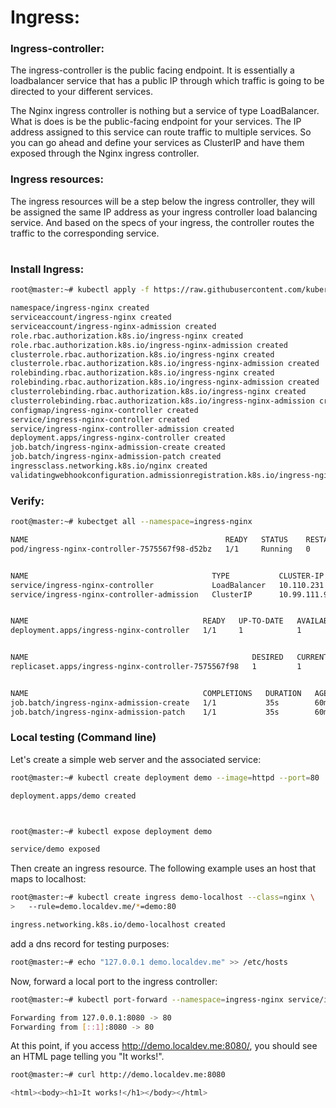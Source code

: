 # Ingress:

### Ingress-controller:
The ingress-controller is the public facing endpoint. It is essentially a loadbalancer service that has a public IP through which traffic is going to be directed to your different services.

The Nginx ingress controller is nothing but a service of type LoadBalancer. What is does is be the public-facing endpoint for your services. The IP address assigned to this service can route traffic to multiple services. So you can go ahead and define your services as ClusterIP and have them exposed through the Nginx ingress controller.

### Ingress resources:
The ingress resources will be a step below the ingress controller, they will be assigned the same IP address as your ingress controller load balancing service. And based on the specs of your ingress, the controller routes the traffic to the corresponding service.

#

### Install Ingress:
```bash
root@master:~# kubectl apply -f https://raw.githubusercontent.com/kubernetes/ingress-nginx/controller-v1.2.0/deploy/static/provider/cloud/deploy.yaml

namespace/ingress-nginx created
serviceaccount/ingress-nginx created
serviceaccount/ingress-nginx-admission created
role.rbac.authorization.k8s.io/ingress-nginx created
role.rbac.authorization.k8s.io/ingress-nginx-admission created
clusterrole.rbac.authorization.k8s.io/ingress-nginx created
clusterrole.rbac.authorization.k8s.io/ingress-nginx-admission created
rolebinding.rbac.authorization.k8s.io/ingress-nginx created
rolebinding.rbac.authorization.k8s.io/ingress-nginx-admission created
clusterrolebinding.rbac.authorization.k8s.io/ingress-nginx created
clusterrolebinding.rbac.authorization.k8s.io/ingress-nginx-admission created
configmap/ingress-nginx-controller created
service/ingress-nginx-controller created
service/ingress-nginx-controller-admission created
deployment.apps/ingress-nginx-controller created
job.batch/ingress-nginx-admission-create created
job.batch/ingress-nginx-admission-patch created
ingressclass.networking.k8s.io/nginx created
validatingwebhookconfiguration.admissionregistration.k8s.io/ingress-nginx-admission created
```


### Verify:
```bash
root@master:~# kubectget all --namespace=ingress-nginx 

NAME                                            READY   STATUS    RESTARTS   AGE
pod/ingress-nginx-controller-7575567f98-d52bz   1/1     Running   0          33m


NAME                                         TYPE           CLUSTER-IP      EXTERNAL-IP   PORT(S)                      AGE
service/ingress-nginx-controller             LoadBalancer   10.110.231.79   <pending>     80:30842/TCP,443:30085/TCP   60m
service/ingress-nginx-controller-admission   ClusterIP      10.99.111.97    <none>        443/TCP                      60m


NAME                                       READY   UP-TO-DATE   AVAILABLE   AGE
deployment.apps/ingress-nginx-controller   1/1     1            1           60m


NAME                                                  DESIRED   CURRENT   READY   AGE
replicaset.apps/ingress-nginx-controller-7575567f98   1         1         1       60m


NAME                                       COMPLETIONS   DURATION   AGE
job.batch/ingress-nginx-admission-create   1/1           35s        60m
job.batch/ingress-nginx-admission-patch    1/1           35s        60m

```


### Local testing (Command line)

Let's create a simple web server and the associated service:
```bash
root@master:~# kubectl create deployment demo --image=httpd --port=80

deployment.apps/demo created



root@master:~# kubectl expose deployment demo

service/demo exposed
```

Then create an ingress resource. The following example uses an host that maps to localhost:
```bash
root@master:~# kubectl create ingress demo-localhost --class=nginx \
>   --rule=demo.localdev.me/*=demo:80

ingress.networking.k8s.io/demo-localhost created
```

add a dns record for testing purposes:
```bash
root@master:~# echo "127.0.0.1 demo.localdev.me" >> /etc/hosts
```

Now, forward a local port to the ingress controller:
```bash
root@master:~# kubectl port-forward --namespace=ingress-nginx service/ingress-nginx-controller 8080:80

Forwarding from 127.0.0.1:8080 -> 80
Forwarding from [::1]:8080 -> 80
```


At this point, if you access http://demo.localdev.me:8080/, you should see an HTML page telling you "It works!".
```bash
root@master:~# curl http://demo.localdev.me:8080

<html><body><h1>It works!</h1></body></html>
```

#
#

### 
```bash

```


### 
```bash

```


### 
```bash

```


### 
```bash

```


### 
```bash

```


### 
```bash

```


### 
```bash

```


### 
```bash

```


### 
```bash

```


### 
```bash

```


### 
```bash

```


### 
```bash

```


### 
```bash

```


### 
```bash

```


### 
```bash

```


### 
```bash

```


### 
```bash

```


### 
```bash

```


### 
```bash

```


### 
```bash

```


### 
```bash

```


### 
```bash

```


### 
```bash

```


### 
```bash

```


### 
```bash

```